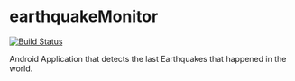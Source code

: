 # earthquakeMonitor


[![Build Status](https://travis-ci.org/ssaczkowski/earthquakeMonitor.svg?branch=master)](https://travis-ci.org/ssaczkowski/earthquakeMonitor)



Android Application that detects the last Earthquakes that happened in the world.

